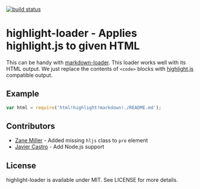 [![build status](https://secure.travis-ci.org/bebraw/highlight-loader.png)](http://travis-ci.org/bebraw/highlight-loader)
# highlight-loader - Applies highlight.js to given HTML

This can be handy with [markdown-loader](https://github.com/peerigon/markdown-loader). This loader works well with its HTML output. We just replace the contents of `<code>` blocks with [highlight.js](https://www.npmjs.com/package/highlight.js) compatible output.

## Example

```javascript
var html = require('html!highlight!markdown!./README.md');
```

## Contributors

* [Zane Miller](https://github.com/ZaneMiller) - Added missing `hljs` class to `pre` element
* [Javier Castro](https://github.com/jacargentina) - Add Node.js support

## License

highlight-loader is available under MIT. See LICENSE for more details.

